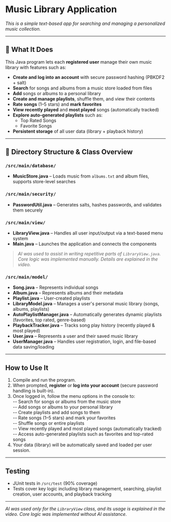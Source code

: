 # Music Library Application  
*This is a simple text-based app for searching and managing a personalized music collection.*

---

## 🎵 What It Does  
This Java program lets each **registered user** manage their own music library with features such as:  
- **Create and log into an account** with secure password hashing (PBKDF2 + salt)  
- **Search** for songs and albums from a music store loaded from files  
- **Add** songs or albums to a personal library  
- **Create and manage playlists**, shuffle them, and view their contents  
- **Rate songs** (1–5 stars) and **mark favorites**  
- **View recently played** and **most played** songs (automatically tracked)  
- **Explore auto-generated playlists** such as:  
  - Top Rated Songs  
  - Favorite Songs  
- **Persistent storage** of all user data (library + playback history)

---

## 📁 Directory Structure & Class Overview  

### `/src/main/database/`  
- **MusicStore.java** – Loads music from `albums.txt` and album files, supports store-level searches  

### `/src/main/security/`  
- **PasswordUtil.java** – Generates salts, hashes passwords, and validates them securely  

### `/src/main/view/`  
- **LibraryView.java** – Handles all user input/output via a text-based menu system  
- **Main.java** – Launches the application and connects the components  
> *AI was used to assist in writing repetitive parts of `LibraryView.java`. Core logic was implemented manually. Details are explained in the video.*

### `/src/main/model/`  
- **Song.java** – Represents individual songs  
- **Album.java** – Represents albums and their metadata  
- **Playlist.java** – User-created playlists  
- **LibraryModel.java** – Manages a user's personal music library (songs, albums, playlists)  
- **AutoPlaylistManager.java** – Automatically generates dynamic playlists (favorites, top rated, genre-based)  
- **PlaybackTracker.java** – Tracks song play history (recently played & most played)  
- **User.java** – Represents a user and their saved music library  
- **UserManager.java** – Handles user registration, login, and file-based data saving/loading  

---


## How to Use It  
1. Compile and run the program.  
2. When prompted, **register** or **log into your account** (secure password handling is built-in).  
3. Once logged in, follow the menu options in the console to:  
   -- Search for songs or albums from the music store  
   -- Add songs or albums to your personal library  
   -- Create playlists and add songs to them  
   -- Rate songs (1–5 stars) and mark your favorites  
   -- Shuffle songs or entire playlists  
   -- View recently played and most played songs (automatically tracked)  
   -- Access auto-generated playlists such as favorites and top-rated songs  
4. Your data (library) will be automatically saved and loaded per user session.


---

## Testing  
- JUnit tests in `/src/test` (90% coverage)  
- Tests cover key logic including library management, searching, playlist creation, user accounts, and playback tracking  

---

*AI was used only for the `LibraryView` class, and its usage is explained in the video. Core logic was implemented without AI assistance.*
